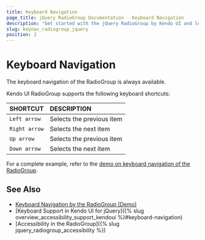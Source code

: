 ```yaml
---
title: Keyboard Navigation
page_title: jQuery RadioGroup Documentation - Keyboard Navigation
description: "Get started with the jQuery RadioGroup by Kendo UI and learn about the accessibility support it provides through its keyboard navigation functionality."
slug: keynav_radiogroup_jquery
position: 2
---
```


# Keyboard Navigation

The keyboard navigation of the RadioGroup is always available.

Kendo UI RadioGroup supports the following keyboard shortcuts:

| SHORTCUT						| DESCRIPTION				                                                        |
|:---                 |:---                                                                                |
| `Left arrow`             | Selects the previous item|
| `Right arrow`             | Selects the next item|
| `Up arrow`               | Selects the previous item||
| `Down arrow`    | Selects the next item|

For a complete example, refer to the [demo on keyboard navigation of the RadioGroup](https://demos.telerik.com/kendo-ui/radiogroup/keyboard-navigation).

## See Also

* [Keyboard Navigation by the RadioGroup (Demo)](https://demos.telerik.com/kendo-ui/radiogroup/keyboard-navigation)
* [Keyboard Support in Kendo UI for jQuery]({% slug overview_accessibility_support_kendoui %}#keyboard-navigation)
* [Accessibility in the RadioGroup]({% slug jquery_radiogroup_accessibility %})
